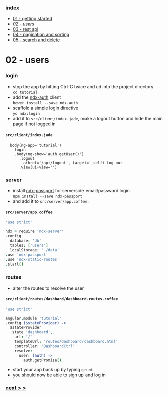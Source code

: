### index
- [01 - getting started](https://ndxbxrme.github.io/ndx-framework/docs/tutorial/01_getting_started.html)
- _[02 - users](https://ndxbxrme.github.io/ndx-framework/docs/tutorial/02_users.html)_
- [03 - rest api](https://ndxbxrme.github.io/ndx-framework/docs/tutorial/03_restapi.html)
- [04 - pagination and sorting](https://ndxbxrme.github.io/ndx-framework/docs/tutorial/04_paging_and_sorting.html)
- [05 - search and delete](https://ndxbxrme.github.io/ndx-framework/docs/tutorial/05_search_and_delete)

# 02 - users
### login
- stop the app by hitting Ctrl-C twice and cd into the project directory  
`cd tutorial`  
- add the [ndx-auth](https://github.com/ndxbxrme/ndx-auth-client) client  
`bower install --save ndx-auth`  
- scaffold a simple login directive  
`yo ndx:login`  
- add it to `src/client/index.jade`, make a logout button and hide the main page if not logged in  

#### `src/client/index.jade`
```jade
  body(ng-app='tutorial')
    login
    .body(ng-show='auth.getUser()')
      .logout
        a(href='/api/logout', target='_self) Log out
      .view(ui-view='')
```

### server
- install [ndx-passport](https://github.com/ndxbxrme/ndx-passport) for serverside email/password login  
`npm install --save ndx-passport`  
- and add it to `src/server/app.coffee`.  

#### `src/server/app.coffee`
```coffeescript
'use strict'

ndx = require 'ndx-server'
.config
  database: 'db'
  tables: ['users']
  localStorage: './data'
.use 'ndx-passport'
.use 'ndx-static-routes'
.start()
```

### routes
- alter the routes to resolve the user  

#### `src/client/routes/dashbard/dashboard.routes.coffee`  

```coffeescript
'use strict'

angular.module 'tutorial'
.config ($stateProvider) ->
  $stateProvider
  .state 'dashboard',
    url: '/'
    templateUrl: 'routes/dashboard/dashboard.html'
    controller: 'DashboardCtrl'
    resolve:
      user: (auth) ->
        auth.getPromise()
```

- start your app back up by typing `grunt`
- you should now be able to sign up and log in

### [next > >](https://ndxbxrme.github.io/ndx-framework/docs/tutorial/03_restapi.html)
